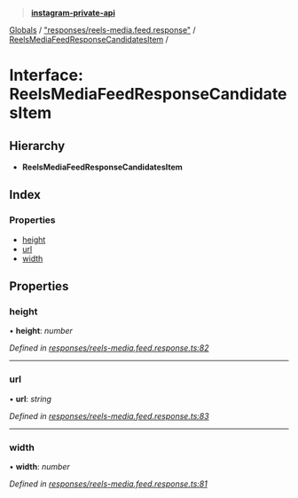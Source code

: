 > **[instagram-private-api](../README.md)**

[Globals](../globals.md) / ["responses/reels-media.feed.response"](../modules/_responses_reels_media_feed_response_.md) / [ReelsMediaFeedResponseCandidatesItem](_responses_reels_media_feed_response_.reelsmediafeedresponsecandidatesitem.md) /

# Interface: ReelsMediaFeedResponseCandidatesItem

## Hierarchy

* **ReelsMediaFeedResponseCandidatesItem**

## Index

### Properties

* [height](_responses_reels_media_feed_response_.reelsmediafeedresponsecandidatesitem.md#height)
* [url](_responses_reels_media_feed_response_.reelsmediafeedresponsecandidatesitem.md#url)
* [width](_responses_reels_media_feed_response_.reelsmediafeedresponsecandidatesitem.md#width)

## Properties

###  height

• **height**: *number*

*Defined in [responses/reels-media.feed.response.ts:82](https://github.com/Nerixyz/instagram-private-api/blob/e5037ee/src/responses/reels-media.feed.response.ts#L82)*

___

###  url

• **url**: *string*

*Defined in [responses/reels-media.feed.response.ts:83](https://github.com/Nerixyz/instagram-private-api/blob/e5037ee/src/responses/reels-media.feed.response.ts#L83)*

___

###  width

• **width**: *number*

*Defined in [responses/reels-media.feed.response.ts:81](https://github.com/Nerixyz/instagram-private-api/blob/e5037ee/src/responses/reels-media.feed.response.ts#L81)*